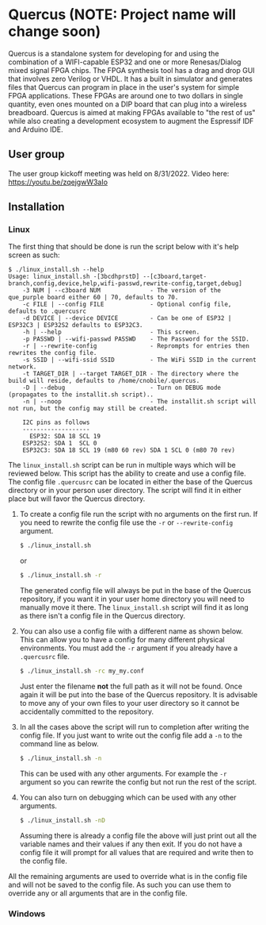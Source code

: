 # Quercus (NOTE: Project name will change soon)
Quercus is a standalone system for developing for and using the combination of
a WIFI-capable ESP32 and one or more Renesas/Dialog mixed signal FPGA
chips. The FPGA synthesis tool has a drag and drop GUI that involves zero
Verilog or VHDL. It has a built in simulator and generates files that Quercus
can program in place in the user's system for simple FPGA applications. These
FPGAs are around one to two dollars in single quantity, even ones mounted on a
DIP board that can plug into a wireless breadboard. Quercus is aimed at making
FPGAs available to "the rest of us" while also creating a development ecosystem
to augment the Espressif IDF and Arduino IDE.

## User group
The user group kickoff meeting was held on 8/31/2022. Video here: https://youtu.be/zqejgwW3aIo

## Installation

### Linux

The first thing that should be done is run the script below with it's help
screen as such:

``` console
$ ./linux_install.sh --help
Usage: linux_install.sh -[3bcdhprstD] --[c3board,target-branch,config,device,help,wifi-passwd,rewrite-config,target,debug]
    -3 NUM | --c3board NUM              - The version of the que_purple board either 60 | 70, defaults to 70.
    -c FILE | --config FILE             - Optional config file, defaults to .quercusrc
    -d DEVICE | --device DEVICE         - Can be one of ESP32 | ESP32C3 | ESP32S2 defaults to ESP32C3.
    -h | --help                         - This screen.
    -p PASSWD | --wifi-passwd PASSWD    - The Password for the SSID.
    -r | --rewrite-config               - Reprompts for entries then rewrites the config file.
    -s SSID | --wifi-ssid SSID          - The WiFi SSID in the current network.
    -t TARGET_DIR | --target TARGET_DIR - The directory where the build will reside, defaults to /home/cnobile/.quercus.
    -D | --debug                        - Turn on DEBUG mode (propagates to the installit.sh script)..
    -n | --noop                         - The installit.sh script will not run, but the config may still be created.

    I2C pins as follows
    -------------------
      ESP32: SDA 18 SCL 19
    ESP32S2: SDA 1  SCL 0
    ESP32C3: SDA 18 SCL 19 (m80 60 rev) SDA 1 SCL 0 (m80 70 rev)
```

The ```linux_install.sh``` script can be run in multiple ways which will be
reviewed below. This script has the ability to create and use a config
file. The config file ```.quercusrc``` can be located in either the base of the
Quercus directory or in your person user directory. The script will find it in
either place but will favor the Quercus directory.

1. To create a config file run the script with no arguments on the first
   run. If you need to rewrite the config file use the ```-r``` or 
   ```--rewrite-config``` argument.

   ``` bash
   $ ./linux_install.sh
   ```
   or
   ``` bash
   $ ./linux_install.sh -r
   ```
   The generated config file will always be put in the base of the Quercus
   repository, if you want it in your user home directory you will need to
   manually move it there. The ```linux_install.sh``` script will find it as
   long as there isn't a config file in the Quercus directory.

2. You can also use a config file with a different name as shown below. This
   can allow you to have a config for many different physical environments. You
   must add the ```-r``` argument if you already have a ```.quercusrc``` file.

   ``` bash
   $ ./linux_install.sh -rc my_my.conf
   ```
   Just enter the filename **not** the full path as it will not be found. Once
   again it will be put into the base of the Quercus repository. It is
   advisable to move any of your own files to your user directory so it cannot
   be accidentally committed to the repository.

3. In all the cases above the script will run to completion after writing the
   config file. If you just want to write out the config file add a ```-n``` to
   the command line as below.

    ``` bash
    $ ./linux_install.sh -n
   ```
   This can be used with any other arguments. For example the ```-r``` argument
   so you can rewrite the config but not run the rest of the script.

4. You can also turn on debugging which can be used with any other arguments.

   ``` bash
   $ ./linux_install.sh -nD
   ```
   Assuming there is already a config file the above will just print out all
   the variable names and their values if any then exit. If you do not have a
   config file it will prompt for all values that are required and write then
   to the config file.

All the remaining arguments are used to override what is in the config file and
will not be saved to the config file. As such you can use them to override any
or all arguments that are in the config file.




### Windows
